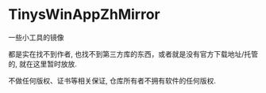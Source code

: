 # TinysWinAppZhMirror
一些小工具的镜像

都是实在找不到作者, 也找不到第三方库的东西，或者就是没有官方下载地址/托管的, 就在这里暂时放放.

不做任何版权、证书等相关保证, 仓库所有者不拥有软件的任何版权.

